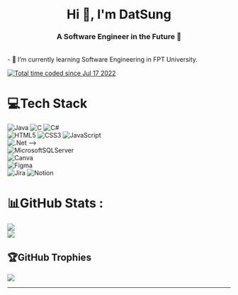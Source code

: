 <h1 align="center">Hi 👋, I'm DatSung</h1>
<h3 align="center">A Software Engineer in the Future 👋</h3></br>
- 🌱 I’m currently learning Software Engineering in FPT University.
<br>

<a href="https://wakatime.com/@8886bb28-a205-4492-9c1a-3e66862e9b94"><img src="https://wakatime.com/badge/user/8886bb28-a205-4492-9c1a-3e66862e9b94.svg" alt="Total time coded since Jul 17 2022" /></a>
</br>
# 💻Tech Stack
![Java](https://img.shields.io/badge/java-%23ED8B00.svg?style=for-the-badge&logo=java&logoColor=white) 
![C](https://img.shields.io/badge/c-%2300599C.svg?style=for-the-badge&logo=c&logoColor=white) 
![C#](https://img.shields.io/badge/c%23-%23239120.svg?style=for-the-badge&logo=c-sharp&logoColor=white) 
<br>
![HTML5](https://img.shields.io/badge/html5-%23E34F26.svg?style=for-the-badge&logo=html5&logoColor=white)
![CSS3](https://img.shields.io/badge/css3-%231572B6.svg?style=for-the-badge&logo=css3&logoColor=white)
![JavaScript](https://img.shields.io/badge/javascript-%23323330.svg?style=for-the-badge&logo=javascript&logoColor=%23F7DF1E) 
<br> 
![.Net](https://img.shields.io/badge/.NET-5C2D91?style=for-the-badge&logo=.net&logoColor=white) <!--![React](https://img.shields.io/badge/react-%2320232a.svg?style=for-the-badge&logo=react&logoColor=%2361DAFB)-->-->
<br> 
![MicrosoftSQLServer](https://img.shields.io/badge/Microsoft%20SQL%20Sever-CC2927?style=for-the-badge&logo=microsoft%20sql%20server&logoColor=white) 
<br> 
![Canva](https://img.shields.io/badge/Canva-%2300C4CC.svg?style=for-the-badge&logo=Canva&logoColor=white) 	
![Figma](https://img.shields.io/badge/figma-%23F24E1E.svg?style=for-the-badge&logo=figma&logoColor=white) 
<br>
![Jira](https://img.shields.io/badge/jira-%230A0FFF.svg?style=for-the-badge&logo=jira&logoColor=white) 
![Notion](https://img.shields.io/badge/Notion-%23000000.svg?style=for-the-badge&logo=notion&logoColor=white)
# 📊GitHub Stats :
![](https://github-readme-streak-stats.herokuapp.com/?user=DatSung&theme=dark&hide_border=true)<br/>
![](https://github-readme-stats.vercel.app/api/top-langs/?username=DatSung&theme=dark&hide_border=true&include_all_commits=true&count_private=true&layout=compact)

## 🏆GitHub Trophies
![](https://github-trophies.vercel.app/?username=DatSung&theme=radical&no-frame=true&no-bg=false&margin-w=4)

---


<!---
DatSung/DatSung is a ✨ special ✨ repository because its `README.md` (this file) appears on your GitHub profile.
You can click the Preview link to take a look at your changes.
--->
